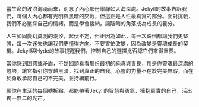 當生命的波浪洶湧而來，別忘了內心那份寧靜如大海深處。Jekyll的故事告訴我們，每個人內心都有光明與黑暗的交戰，但這正是人性最真實的部分。面對挑戰，我們不必壓抑自己的情緒，而是學會接納，讓陰暗的角落成為成長的養分。

人生如同變幻莫測的潮汐，起伏不定，但正因為如此，每一次跌倒都讓我們更堅強，每一次迷失也讓我們更懂得方向。不要害怕改變，因為改變是靈魂成長的契機。Jekyll與Hyde的故事提醒我們，控制自己的選擇比否認它們來得重要。

當你感到困惑或矛盾，不妨回頭看看那份最初的純真與善良，那是你靈魂最深處的燈塔。讓它指引你穿越黑暗，找到真正的自我。心靈的力量不在於完美無瑕，而在於勇敢承認自己的不完美，並持續前行。

願你在生活的每個轉折點，都能帶著Jekyll的智慧與勇氣，擁抱真實的自己，活出獨一無二的光芒。